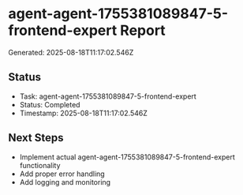 # agent-agent-1755381089847-5-frontend-expert Report

Generated: 2025-08-18T11:17:02.546Z

## Status
- Task: agent-agent-1755381089847-5-frontend-expert
- Status: Completed
- Timestamp: 2025-08-18T11:17:02.546Z

## Next Steps
- Implement actual agent-agent-1755381089847-5-frontend-expert functionality
- Add proper error handling
- Add logging and monitoring
